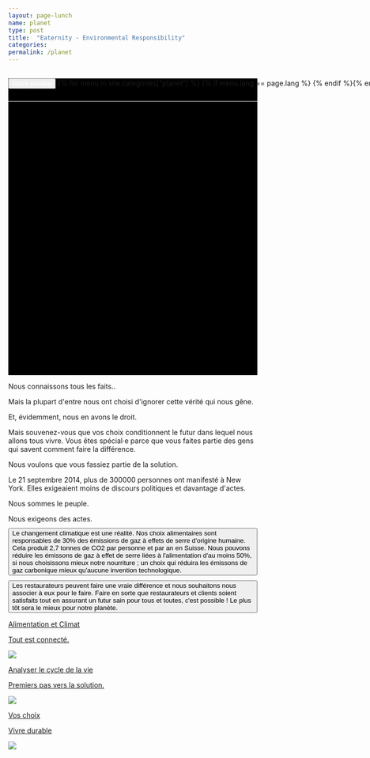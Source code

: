 ```yaml
---
layout: page-lunch
name: planet
type: post
title:  "Eaternity - Environmental Responsibility"
categories:
permalink: /planet
---
```



<div style="background-color: #000;">
	<div class="container-hero container-hero-1 clearfix" style="background-image: url('/images/2222523978_f48bf28571_o.jpg'); background-repeat: no-repeat; background-size: 1024px 1024px;background-position: 50% 0%;background-color: #000;height: 600px;">
		<div class="container-hero-content container-hero-content-1 clearfix">
			<div class="container-4 clearfix" style="margin-bottom:-40px;margin-top:30px;width: 960px;height: 46px;border-bottom: 1px solid rgb(255, 255, 255);">
				<button class="text text-5" style="text-align:left;color:#fff" onClick="window.location='/planet';" >Notre planète</button>
				{% for menu in site.categories["planet"] %}
				{% if menu.lang == page.lang %}
				<button class="_button" style="float:right;margin-left:20px;margin-top:8px;font-size:0.95em" onClick="window.location='{{menu.url}}';">{{menu.title}}</button>
				{% endif %}{% endfor %}
			</div>
		</div>
	</div>
</div>

<div class="element element-4 clearfix">
	<p class="text text-32">Nous connaissons tous les faits..</p>
</div>


<div class="container-25 clearfix">
	<p class="text text-41">Mais la plupart d'entre nous ont choisi d'ignorer cette vérité qui nous gêne.</p>
</div>
<p class="text text-45">Et, évidemment, nous en avons le droit.</p>
<p class="text text-51">Mais souvenez-vous que vos choix conditionnent le futur dans lequel nous allons tous vivre. Vous êtes spécial·e parce que vous faites partie des gens qui savent comment faire la différence.<br></p>
<p class="text text-55">Nous voulons que vous fassiez partie de la solution.</p>
<div class="container-36" style="background-image: url('/images/demonstrations.jpg')"></div>
<p class="text text-66">Le 21 septembre 2014, plus de 300000 personnes ont manifesté à New York. Elles exigeaient moins de discours politiques et davantage d'actes.</p>
<div class="container-41 clearfix">
	<div class="element element-20"></div>
	<div class="container-47 clearfix">
		<p class="text text-84">Nous sommes le peuple.</p>
		<p class="text text-88" style="margin-bottom:10px">Nous exigeons des actes.</p>
		<button class="_button _button-158" style="text-align:left;margin-bottom:10px">Le changement climatique est une réalité. Nos choix alimentaires sont responsables de 30% des émissions de gaz à effets de serre d'origine humaine. Cela produit 2,7 tonnes de CO2 par personne et par an en Suisse. Nous pouvons réduire les émissons de gaz à effet de serre liées à l'alimentation d'au moins 50%, si nous choisissons mieux notre nourriture ; un choix qui réduira les émissons de gaz carbonique mieux qu'aucune invention technologique.</button>
		<button class="_button _button-164" style="text-align:left">Les restaurateurs peuvent faire une vraie différence et nous souhaitons nous associer à eux pour le faire. Faire en sorte que restaurateurs et clients soient satisfaits tout en assurant un futur sain pour tous et toutes, c'est possible ! Le plus tôt sera le mieux pour notre planète.</button>
	</div>
</div>




<div class="follow-up-footer clearfix">
	<a href="/planet/climate" class="bottom-element">
	<div class="element-about-eaternity element-about-eaternity-5 clearfix">
		<p class="text text-125">Alimentation et Climat</p>
		<p class="text text-133">Tout est connecté.</p>
		<img class="image" src="/images/globe-circle-89x86.png" data-rimage data-src="/images/globe-circle-89x86.png" data-srcat2x="/images/globe-circle-89x86@2x.png">
	</div>
	</a>
	<a href="/planet/lca" class="bottom-element">
	<div class="element-co2footprint element-co2footprint-5 clearfix">
		<p class="text text-149">Analyser le cycle de la vie</p>
		<p class="text text-158">Premiers pas vers la solution.</p>
		<img class="image" src="/images/globe-sun-109x93.png" data-rimage data-src="/images/globe-sun-109x93.png" data-srcat2x="/images/globe-sun-109x93@2x.png">
	</div>
	</a>
	<a href="/planet/choice" class="bottom-element">
	<div class="element-allergens element-allergens-5 clearfix">
		<p class="text text-181">Vos choix</p>
		<p class="text text-194">Vivre durable</p>
		<img class="image" src="/images/guy2-107x105.png" data-rimage data-src="/images/guy2-107x105.png">
	</div>
	</a>
</div>
